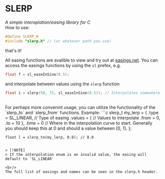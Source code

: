 # SLERP
 *A simple interoplation/easing library for C*
<br/>
How to use:
```c
#define SLERP_H
#include "slerp.h" // (or whatever path you use)
```
that's it!


All easing functions are avalible to view and try out at [easings.net](https://easings.net/). You can access the easings functions by using the `sl` prefex, e.g.
```c
float f = sl_easeInSine(0.5);
```
and interpolate between values using the `slerp` function
```c
float i = slerp(50, 75, sl_easeInSine(0.5)); // Interpolates somewhere between the values 50 and 75 using the easeInSine curve. In this example it would be exactly the halfway point of the interpolation curve and would output ~57.32.
```
<br/>
For perhaps more convenint usage, you can utilize the functionality of the `slerp_to` and `slerp_from` functions. Example:
```c
    slerp_t my_lerp = {
        .type = SL_LINEAR, // Type of easing
        .values = { // Values to interpolate 
            .from = 0,
            .to = 10
        },
        .time = 0 // Where in the interpolation curve to start. Generally you should keep this at 0 and should a value between [0, 1].
    };

    float l = slerp_to(my_lerp, 0.8); // 8.0
```

> [!NOTE]
> If the interpolation enum is an invalid value, the easing will default to `SL_LINEAR`

<br/>
The full list of easings and names can be seen in the slerp.h header.